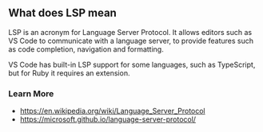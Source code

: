 ## What does LSP mean

LSP is an acronym for Language Server Protocol. It allows editors such as VS Code to communicate with a language server, to provide features such as code completion, navigation and formatting.

VS Code has built-in LSP support for some languages, such as TypeScript, but for Ruby it requires an extension.

### Learn More

- https://en.wikipedia.org/wiki/Language_Server_Protocol
- https://microsoft.github.io/language-server-protocol/
